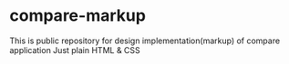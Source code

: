 # compare-markup
This is public repository for design implementation(markup) of compare application
Just plain HTML & CSS
